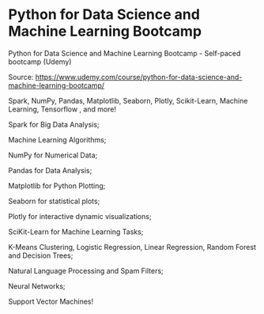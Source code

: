 # Python for Data Science and Machine Learning Bootcamp
Python for Data Science and Machine Learning Bootcamp - Self-paced bootcamp (Udemy)

Source: https://www.udemy.com/course/python-for-data-science-and-machine-learning-bootcamp/

Spark, NumPy, Pandas, Matplotlib, Seaborn, Plotly, Scikit-Learn, Machine Learning, Tensorflow , and more!


Spark for Big Data Analysis;

Machine Learning Algorithms;

NumPy for Numerical Data;

Pandas for Data Analysis;

Matplotlib for Python Plotting;

Seaborn for statistical plots;

Plotly for interactive dynamic visualizations;

SciKit-Learn for Machine Learning Tasks;

K-Means Clustering, Logistic Regression, Linear Regression, Random Forest and Decision Trees;

Natural Language Processing and Spam Filters;

Neural Networks;

Support Vector Machines!
